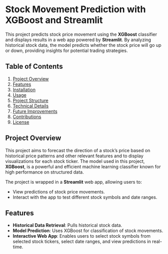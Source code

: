 # Stock Movement Prediction with XGBoost and Streamlit

This project predicts stock price movement using the **XGBoost** classifier and displays results in a web app powered by **Streamlit**. By analyzing historical stock data, the model predicts whether the stock price will go up or down, providing insights for potential trading strategies.

## Table of Contents
1. [Project Overview](#project-overview)
2. [Features](#features)
3. [Installation](#installation)
4. [Usage](#usage)
5. [Project Structure](#project-structure)
6. [Technical Details](#technical-details)
7. [Future Improvements](#future-improvements)
8. [Contributions](#contributions)
9. [License](#license)

## Project Overview
This project aims to forecast the direction of a stock’s price based on historical price patterns and other relevant features and to display visualizations for each stock ticker. The model used in this project, **XGBoost**, is a powerful and efficient machine learning classifier known for high performance on structured data.

The project is wrapped in a **Streamlit** web app, allowing users to:
- View predictions of stock price movements.
- Interact with the app to test different stock symbols and date ranges.

## Features
- **Historical Data Retrieval**: Pulls historical stock data.
- **Model Prediction**: Uses XGBoost for classification of stock movements.
- **Interactive Web App**: Enables users to select stock symbols from selected stock tickers, select date ranges, and view predictions in real-time.

